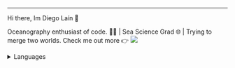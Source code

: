 

<hr> 
  <p>Hi there, Im Diego Laín 👋 </p>
  <p>Oceanography enthusiast of code. 🌊🚀 | Sea Science Grad 🌐 | Trying to merge two worlds.
    Check me out more 👉 <a href="https://www.linkedin.com/in/diegolain/"><img src="https://img.icons8.com/material-outlined/30/000000/linkedin.png"/></a>
  </p>
</hr>

<details>
  <summary>Languages</summary><br/>
  <p align="center">
   <i>Since 1-Feb-2024</i>
    <img src="https://wakatime.com/share/@018d5a52-ca3f-4e78-87c7-bff483e4e6e3/716249f6-80d4-4e44-8488-f325e8ee4b59.svg" height="450" width="600"/>
    
  </p>
</details>
<!--START_SECTION:wakaTime-->


<!--END_SECTION:wakaTime-->


